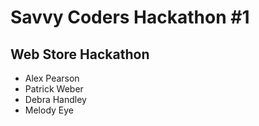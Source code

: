 # Savvy Coders Hackathon \#1
## Web Store Hackathon

+ Alex Pearson
+ Patrick Weber
+ Debra Handley
+ Melody Eye
